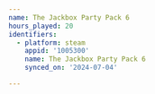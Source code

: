 ```yaml
---
name: The Jackbox Party Pack 6
hours_played: 20
identifiers:
  - platform: steam
    appid: '1005300'
    name: The Jackbox Party Pack 6
    synced_on: '2024-07-04'

---
```

